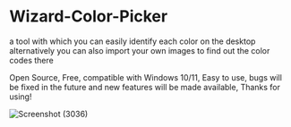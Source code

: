 # Wizard-Color-Picker

a tool with which you can easily identify each color on the desktop alternatively you can also import your own images to find out the color codes there 

Open Source,
Free,
compatible with Windows 10/11,
Easy to use,
bugs will be fixed in the future and new features will be made available,
Thanks for using!

![Screenshot (3036)](https://user-images.githubusercontent.com/109457379/210414312-35f0e635-eee3-4412-95ae-35633c432d55.png)
